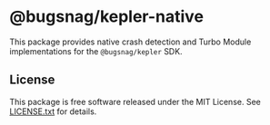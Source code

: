 # @bugsnag/kepler-native

This package provides native crash detection and Turbo Module implementations for the `@bugsnag/kepler` SDK.

## License

This package is free software released under the MIT License. See [LICENSE.txt](./LICENSE.txt) for details.
